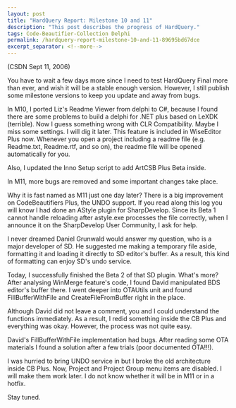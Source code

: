 ```yaml
---
layout: post
title: "HardQuery Report: Milestone 10 and 11"
description: "This post describes the progress of HardQuery."
tags: Code-Beautifier-Collection Delphi
permalink: /hardquery-report-milestone-10-and-11-89695bd67dce
excerpt_separator: <!--more-->
---
```

(CSDN Sept 11, 2006)

You have to wait a few days more since I need to test HardQuery Final more than ever, and wish it will be a stable enough version. However, I still publish some milestone versions to keep you update and away from bugs.
<!--more-->

In M10, I ported Liz's Readme Viewer from delphi to C#, because I found there are some problems to build a delphi for .NET plus based on LeXDK (terrible). Now I guess something wrong with CLR Compatibility. Maybe I miss some settings. I will dig it later. This feature is included in WiseEditor Plus now. Whenever you open a project including a readme file (e.g. Readme.txt, Readme.rtf, and so on), the readme file will be opened automatically for you.

Also, I updated the Inno Setup script to add ArtCSB Plus Beta inside.

In M11, more bugs are removed and some important changes take place.

Why it is fast named as M11 just one day later? There is a big improvement on CodeBeautifiers Plus, the UNDO support. If you read along this log you will know I had done an AStyle plugin for SharpDevelop. Since its Beta 1 cannot handle reloading after astyle.exe processes the file correctly, when I announce it on the SharpDevelop User Community, I ask for help.

I never dreamed Daniel Grunwald would answer my question, who is a major developer of SD. He suggested me making a temporary file aside, formatting it and loading it directly to SD editor's buffer. As a result, this kind of formatting can enjoy SD's undo service.

Today, I successfully finished the Beta 2 of that SD plugin. What's more? After analysing WinMerge feature's code, I found David manipulated BDS editor's buffer there. I went deeper into OTAUtils unit and found FillBufferWithFile and CreateFileFromBuffer right in the place.

Although David did not leave a comment, you and I could understand the functions immediately. As a result, I redid something inside the CB Plus and everything was okay. However, the process was not quite easy.

David's FillBufferWithFile implementation had bugs. After reading some OTA materials I found a solution after a few trials (poor documented OTA!!!).

I was hurried to bring UNDO service in but I broke the old architecture inside CB Plus. Now, Project and Project Group menu items are disabled. I will make them work later. I do not know whether it will be in M11 or in a hotfix.

Stay tuned.
